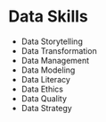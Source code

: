 # Data Skills
* Data Storytelling
* Data Transformation
* Data Management
* Data Modeling
* Data Literacy
* Data Ethics
* Data Quality
* Data Strategy
